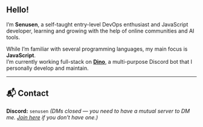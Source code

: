 ## Hello!

I’m **Senusen**, a self-taught entry-level DevOps enthusiast and JavaScript developer, learning and growing with the help of online communities and AI tools.

While I’m familiar with several programming languages, my main focus is **JavaScript**.  
I’m currently working full-stack on [**Dino**](https://discord.com/oauth2/authorize?client_id=1364855085351436349), a multi-purpose Discord bot that I personally develop and maintain.

---

## 📬 Contact

**Discord:** `senusen` *(DMs closed — you need to have a mutual server to DM me. [Join here](https://discord.gg/ATt4KbYrqm) if you don’t have one.)*
